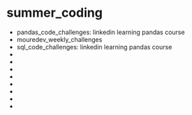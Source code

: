 # summer_coding

- pandas_code_challenges: linkedin learning pandas course
- mouredev_weekly_challenges
- sql_code_challenges: linkedin learning pandas course
-
-
-
-
-
-
-
-
